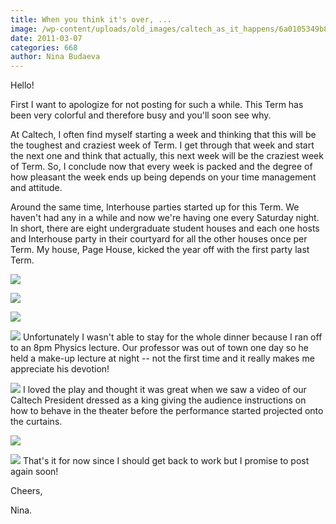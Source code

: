 ```yaml
---
title: When you think it's over, ...
image: /wp-content/uploads/old_images/caltech_as_it_happens/6a0105349b8251970b0147e309194f970b.jpg
date: 2011-03-07
categories: 668
author: Nina Budaeva
---
```



Hello!

First I want to apologize for not posting for such a while. This Term has been very colorful and therefore busy and you'll soon see why.

At Caltech, I often find myself starting a week and thinking that this will be the toughest and craziest week of Term. I get through that week and start the next one and think that actually, this next week will be the craziest week of Term. So, I conclude now that every week is packed and the degree of how pleasant the week ends up being depends on your time management and attitude.

Around the same time, Interhouse parties started up for this Term. We haven't had any in a while and now we're having one every Saturday night. In short, there are eight undergraduate student houses and each one hosts and Interhouse party in their courtyard for all the other houses once per Term. My house, Page House, kicked the year off with the first party last Term.


![](/old_images/caltech_as_it_happens/6a0105349b8251970b0147e3091d80970b.jpg)


![](/old_images/caltech_as_it_happens/6a0105349b8251970b0147e309209c970b.jpg)


![](/old_images/caltech_as_it_happens/6a0105349b8251970b0147e3092198970b.jpg)


![](/old_images/caltech_as_it_happens/6a0105349b8251970b014e8688e551970d.jpg)
Unfortunately I wasn't able to stay for the whole dinner because I ran off to an 8pm Physics lecture. Our professor was out of town one day so he held a make-up lecture at night -- not the first time and it really makes me appreciate his devotion!

![](/old_images/caltech_as_it_happens/6a0105349b8251970b014e5fae3170970c.jpg)
I loved the play and thought it was great when we saw a video of our Caltech President dressed as a king giving the audience instructions on how to behave in the theater before the performance started projected onto the curtains.


![](/old_images/caltech_as_it_happens/6a0105349b8251970b0147e3092ab9970b.jpg)


![](/old_images/caltech_as_it_happens/6a0105349b8251970b014e8688ef0c970d.jpg)
That's it for now since I should get back to work but I promise to post again soon!

Cheers,

Nina.

